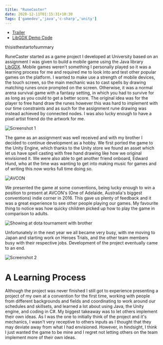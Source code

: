 ```yaml
---
title: "RuneCaster"
date: 2020-12-11T01:15:31+10:30
Tags: ['gamedev','java','c-sharp','unity']
---
```


* [Trailer](https://www.youtube.com/watch?v=L0nRFNWD4p8)
* [LibGDX Demo Code](https://github.com/Rhiyo/runecaster-java)

thisisthestartofsummary

RuneCaster started as a game project I developed at University based on an assignment I was given to build a mobile game using the Java library [LibGDX](https://libgdx.badlogicgames.com/). Mobile games weren't something I personally played so it was a learning process for me and required me to look into and test other popular games on the platform. I wanted to make use a strength of mobile devices, the touch screen, so the main mechanic was to cast spells by drawing matching runes once prompted on the screen. Otherwise, it was a normal arena survival game with a fantasy setting, in which you had to survive for as long as you could to get a better score. The original idea was for the player to free hand draw the runes however this was hard to implement with our time constraints and as such for the assignment rune drawing was instead achieved by connected nodes. I was also lucky enough to have a pixel artist friend do the artwork for me.

![Screenshot 1](/img/post/2020-12-11-runecaster/screenshot1.png)

The game as an assignment was well received and with my brother I decided to continue development as a hobby. We first ported the game to the Unity Engine, which thanks to the Unity store we found an asset which let us have spell casting with free hand drawing like how we original envisioned it. We were also able to get another friend onboard, Edward Hund, who at the time was wanting to get into making music for games and of writing this now works full time doing so.

![AVCON](/img/post/2020-12-11-runecaster/avcon.jpg)

We presented the game at some conventions, being lucky enough to win a position to present at AVCON's (One of Adelaide, Australia's biggest conventions) indie corner in 2016. This gave us plenty of feedback and it was a great experience to see other people playing our games. My favourite thing to notice was how quicky children picked up how to play the game in comparison to adults. 

![Showing at dota tournament with brother](/img/post/2020-12-11-runecaster/dota-tournament.jpg)

Unfortunately in the next year we all became very busy, with me moving to Japan and starting work on Heroes Trials, and the other team members busy with their respective jobs. Development of the project eventually came to an end.

![Screenshot 2](/img/post/2020-12-11-runecaster/screenshot2.png)

# A Learning Process

Although the project was never finished I still got to experience presenting a project of my own at a convention for the first time, working with people from different backgrounds and fields and coordinating to work around our schedules and skillsets, and learned a lot about using Java, the Unity engine, and coding in C#. My biggest takeaway was to let others implement their own ideas. As I was the one to initially think of the project and it's mechanics, I wasn't very receptive to others inputs as I thought that they may deviate away from what I had envisioned. However, in hindsight, I think I just wanted the game to be mine and I regret not letting others on the team implement more of their own ideas.

